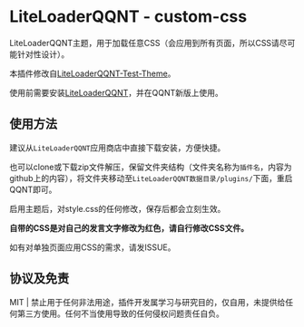 # LiteLoaderQQNT - custom-css

LiteLoaderQQNT主题，用于加载任意CSS（会应用到所有页面，所以CSS请尽可能针对性设计）。

本插件修改自[LiteLoaderQQNT-Test-Theme](https://github.com/mo-jinran/test-theme)。

使用前需要安装[LiteLoaderQQNT](https://github.com/mo-jinran/LiteLoaderQQNT)，并在QQNT新版上使用。

## 使用方法

建议从`LiteLoaderQQNT`应用商店中直接下载安装，方便快捷。

也可以clone或下载zip文件解压，保留文件夹结构（文件夹名称为`插件名`，内容为github上的内容），将文件夹移动至`LiteLoaderQQNT数据目录/plugins/`下面，重启QQNT即可。

启用主题后，对style.css的任何修改，保存后都会立刻生效。

**自带的CSS是对自己的发言文字修改为红色，请自行修改CSS文件。**

如有对单独页面应用CSS的需求，请发ISSUE。

## 协议及免责

MIT | 禁止用于任何非法用途，插件开发属学习与研究目的，仅自用，未提供给任何第三方使用。任何不当使用导致的任何侵权问题责任自负。
